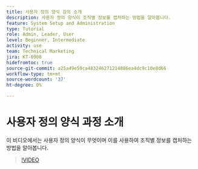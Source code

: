 ```yaml
---
title: 사용자 정의 양식 강의 소개
description: 사용자 정의 양식이 조직별 정보를 캡처하는 방법을 알아봅니다.
feature: System Setup and Administration
type: Tutorial
role: Admin, Leader, User
level: Beginner, Intermediate
activity: use
team: Technical Marketing
jira: KT-8908
hidefromtoc: true
source-git-commit: a25a49e59ca483246271214886ea4dc9c10e8d66
workflow-type: tm+mt
source-wordcount: '37'
ht-degree: 0%

---
```


# 사용자 정의 양식 과정 소개

이 비디오에서는 사용자 정의 양식이 무엇이며 이를 사용하여 조직별 정보를 캡처하는 방법을 알아봅니다.

>[!VIDEO](https://video.tv.adobe.com/v/335171/?quality=12&learn=on)
